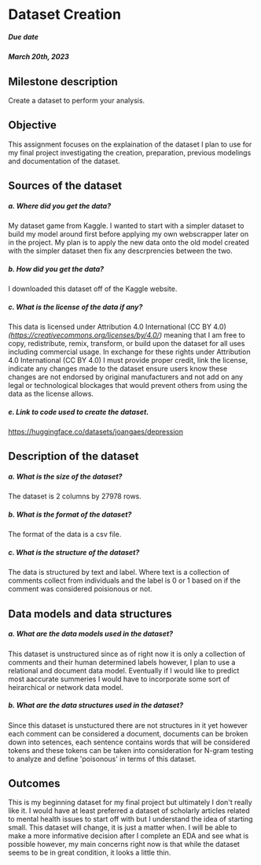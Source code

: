 # Dataset Creation
##### Due date
##### March 20th, 2023

## Milestone description
Create a dataset to perform your analysis. 

## Objective
This assignment focuses on the explaination of the dataset I plan to use for my final project investigating the creation, preparation, previous modelings and documentation of the dataset. 

## Sources of the dataset 
##### a. Where did you get the data? 
   My dataset game from Kaggle. I wanted to start with a simpler dataset to build my model around first before applying my own webscrapper later on in the project. My plan is to apply the new data onto the old model created with the simpler dataset then fix any descrprencies between the two. 
        
##### b. How did you get the data? 
   I downloaded this dataset off of the Kaggle website.
        
##### c. What is the license of the data if any? 
   This data is licensed under Attribution 4.0 International (CC BY 4.0) *(https://creativecommons.org/licenses/by/4.0/)* meaning that I am free to copy, redistribute, remix, transform, or build upon the dataset for all uses including commercial usage. In exchange for these rights under Attribution 4.0 International (CC BY 4.0) I must provide proper credit, link the license, indicate any changes made to the dataset ensure users know these changes are not endorsed by original manufacturers and not add on any legal or technological blockages that would prevent others from using the data as the license allows. 
##### e. Link to code used to create the dataset.
   https://huggingface.co/datasets/joangaes/depression
## Description of the dataset 
##### a. What is the size of the dataset? 
   The dataset is 2 columns by 27978 rows.
        
##### b. What is the format of the dataset? 
   The format of the data is a csv file. 
        
##### c. What is the structure of the dataset? 
   The data is structured by text and label. Where text is a collection of comments collect from individuals and the label is 0 or 1 based on if the comment was considered poisionous or not. 

## Data models and data structures 
##### a. What are the data models used in the dataset?
   This dataset is unstructured since as of right now it is only a collection of comments and their human determined labels however, I plan to use a relational and document data model. Eventually if I would like to predict most aaccurate summeries I would have to incorporate some sort of heirarchical or network data model. 
         
##### b. What are the data structures used in the dataset?
   Since this dataset is unstuctured there are not structures in it yet however each comment can be considered a document, documents can be broken down into setences, each sentence contains words that will be considered tokens and these tokens can be taken into consideration for N-gram testing to analyze and define 'poisonous' in terms of this dataset. 

## Outcomes
   This is my beginning dataset for my final project but ultimately I don't really like it. I would have at least preferred a dataset of scholarly articles related to mental health issues to start off with but I understand the idea of starting small. This dataset will change, it is just a matter when. I will be able to make a more informative decision after I complete an EDA and see what is possible however, my main concerns right now is that while the dataset seems to be in great condition, it looks a little thin. 


